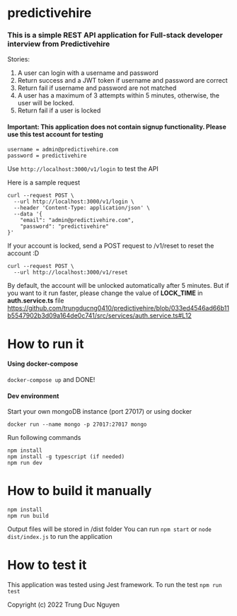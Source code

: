 # predictivehire

### This is a simple REST API application for Full-stack developer interview from Predictivehire

Stories:
1. A user can login with a username and password
2. Return success and a JWT token if username and password are correct
3. Return fail if username and password are not matched
4. A user has a maximum of 3 attempts within 5 minutes, otherwise, the user will be locked.
5. Return fail if a user is locked

#### Important: This application does not contain signup functionality. Please use this test account for testing

```
username = admin@predictivehire.com
password = predictivehire
```

Use ``` http://localhost:3000/v1/login ``` to test the API

Here is a sample request

```
curl --request POST \
  --url http://localhost:3000/v1/login \
  --header 'Content-Type: application/json' \
  --data '{
	"email": "admin@predictivehire.com",
	"password": "predictivehire"
}'
```

If your account is locked, send a POST request to /v1/reset to reset the account :D
```
curl --request POST \
  --url http://localhost:3000/v1/reset
```

By default, the account will be unlocked automatically after 5 minutes. But if you want to it run faster, please change the value of **LOCK_TIME** in **auth.service.ts** file  https://github.com/trungducng0410/predictivehire/blob/033ed4546ad66b11b5547902b3d09a164de0c741/src/services/auth.service.ts#L12

# How to run it

#### Using docker-compose

``` docker-compose up ``` and DONE!

#### Dev environment

Start your own mongoDB instance (port 27017) or using docker

``` docker run --name mongo -p 27017:27017 mongo ```

Run following commands

```
npm install
npm install -g typescript (if needed)
npm run dev
```

# How to build it manually
```
npm install
npm run build
```

Output files will be stored in /dist folder
You can run ```npm start``` or ```node dist/index.js``` to run the application

# How to test it
This application was tested using Jest framework. To run the test ``` npm run test ```

Copyright (c) 2022 Trung Duc Nguyen
